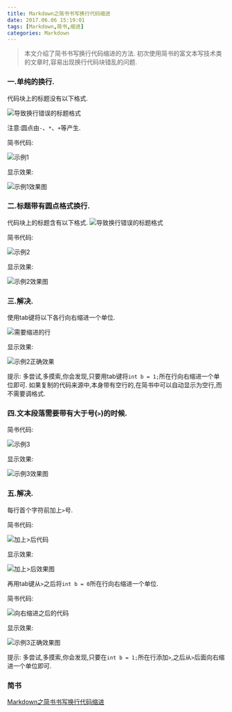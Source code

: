 ```yaml
---
title: Markdown之简书书写换行代码缩进
date: 2017.06.06 15:19:01
tags: [Markdown,简书,缩进]
categories: Markdown
---
```



>本文介绍了简书书写换行代码缩进的方法.
>初次使用简书的富文本写技术类的文章时,容易出现换行代码块错乱的问题.

### 一.单纯的换行.
代码块上的标题没有以下格式.

![导致换行错误的标题格式](http://upload-images.jianshu.io/upload_images/3284707-334027229450ae28.png?imageMogr2/auto-orient/strip%7CimageView2/2/w/1240)

注意:圆点由`-`、`*`、`+`等产生.

简书代码:


![示例1](http://upload-images.jianshu.io/upload_images/3284707-c016551d83624316.png?imageMogr2/auto-orient/strip%7CimageView2/2/w/250)

显示效果:

![示例1效果图](http://upload-images.jianshu.io/upload_images/3284707-f189488eca73d72f.png?imageMogr2/auto-orient/strip%7CimageView2/2/w/250)

### 二.标题带有圆点格式换行.
代码块上的标题含有以下格式.
![导致换行错误的标题格式](http://upload-images.jianshu.io/upload_images/3284707-334027229450ae28.png?imageMogr2/auto-orient/strip%7CimageView2/2/w/1240)

简书代码:


![示例2](http://upload-images.jianshu.io/upload_images/3284707-8c92b1510b7063d2.png?imageMogr2/auto-orient/strip%7CimageView2/2/w/250)


显示效果:

![示例2效果图](http://upload-images.jianshu.io/upload_images/3284707-6eb5f63905b9fea2.png?imageMogr2/auto-orient/strip%7CimageView2/2/w/1240)

### 三.解决.
使用tab键将以下各行向右缩进一个单位.

![需要缩进的行](http://upload-images.jianshu.io/upload_images/3284707-b08ea14e98265a64.png?imageMogr2/auto-orient/strip%7CimageView2/2/w/1240)

显示效果:


![示例2正确效果](http://upload-images.jianshu.io/upload_images/3284707-d63c94edaa3ea70c.png?imageMogr2/auto-orient/strip%7CimageView2/2/w/1240)


提示:
多尝试,多摸索,你会发现,只要用tab键将`int b = 1;`所在行向右缩进一个单位即可.
如果复制的代码来源中,本身带有空行的,在简书中可以自动显示为空行,而不需要调格式.

### 四.文本段落需要带有大于号(`>`)的时候.

简书代码:

![示例3](http://upload-images.jianshu.io/upload_images/3284707-e16fa98a866b05d1.png?imageMogr2/auto-orient/strip%7CimageView2/2/w/250)

显示效果:

![示例3效果图](http://upload-images.jianshu.io/upload_images/3284707-09962c1fe1de9ca2.png?imageMogr2/auto-orient/strip%7CimageView2/2/w/1240)

### 五.解决.
每行首个字符前加上`>`号.

简书代码:

![加上`>`后代码](http://upload-images.jianshu.io/upload_images/3284707-d650e42e6385a33a.png?imageMogr2/auto-orient/strip%7CimageView2/2/w/1240)


显示效果:

![加上`>`后效果图](http://upload-images.jianshu.io/upload_images/3284707-8aa1459026910d08.png?imageMogr2/auto-orient/strip%7CimageView2/2/w/1240)

再用tab键从`>`之后将`int b = 0`所在行向右缩进一个单位.

简书代码:

![向右缩进之后的代码](http://upload-images.jianshu.io/upload_images/3284707-3443b0f336c3eebd.png?imageMogr2/auto-orient/strip%7CimageView2/2/w/1240)

显示效果:

![示例3正确效果图](http://upload-images.jianshu.io/upload_images/3284707-89f62984a6a752cf.png?imageMogr2/auto-orient/strip%7CimageView2/2/w/1240)

提示:
多尝试,多摸索,你会发现,只要在`int b = 1;`所在行添加`>`,之后从`>`后面向右缩进一个单位即可.

### 简书
[Markdown之简书书写换行代码缩进](http://www.jianshu.com/p/ae2fa398b46b) 